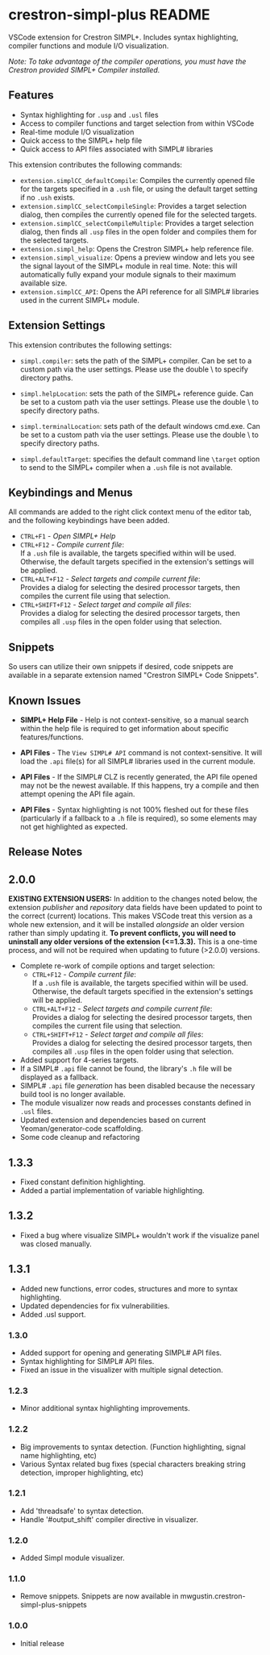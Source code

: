 # crestron-simpl-plus README

VSCode extension for Crestron SIMPL+. Includes syntax highlighting, compiler functions and module I/O visualization.

_Note: To take advantage of the compiler operations, you must have the Crestron provided SIMPL+ Compiler installed._

## Features

* Syntax highlighting for `.usp` and `.usl` files
* Access to compiler functions and target selection from within VSCode
* Real-time module I/O visualization
* Quick access to the SIMPL+ help file
* Quick access to API files associated with SIMPL# libraries

This extension contributes the following commands:

* `extension.simplCC_defaultCompile`: Compiles the currently opened file for the targets specified in a `.ush` file, or using the default target setting if no `.ush` exists.  
* `extension.simplCC_selectCompileSingle`: Provides a target selection dialog, then compiles the currently opened file for the selected targets.
* `extension.simplCC_selectCompileMultiple`: Provides a target selection dialog, then finds all `.usp` files in the open folder and compiles them for the selected targets.
* `extension.simpl_help`: Opens the Crestron SIMPL+ help reference file.
* `extension.simpl_visualize`: Opens a preview window and lets you see the signal layout of the SIMPL+ module in real time. Note: this will automatically fully expand your module signals to their maximum available size.
* `extension.simplCC_API`: Opens the API reference for all SIMPL# libraries used in the current SIMPL+ module.

## Extension Settings

This extension contributes the following settings:

* `simpl.compiler`: sets the path of the SIMPL+ compiler. Can be set to a custom path via the user settings. Please use the double \ to specify directory paths.
* `simpl.helpLocation`: sets the path of the SIMPL+ reference guide. Can be set to a custom path via the user settings. Please use the double \ to specify directory paths.
* `simpl.terminalLocation`: sets path of the default windows cmd.exe. Can be set to a custom path via the user settings. Please use the double \ to specify directory paths. 

* `simpl.defaultTarget`: specifies the default command line `\target` option to send to the SIMPL+ compiler when a `.ush` file is not available.

## Keybindings and Menus

All commands are added to the right click context menu of the editor tab, and the following keybindings have been added.

* `CTRL+F1` - _Open SIMPL+ Help_
* `CTRL+F12` - _Compile current file_:  
    If a `.ush` file is available, the targets specified within will be used.  Otherwise, the default targets specified in the extension's settings will be applied.
* `CTRL+ALT+F12` - _Select targets and compile current file_:  
    Provides a dialog for selecting the desired processor targets, then compiles the current file using that selection.  
* `CTRL+SHIFT+F12` - _Select target and compile all files_:  
    Provides a dialog for selecting the desired processor targets, then compiles all `.usp` files in the open folder using that selection.

## Snippets

So users can utilize their own snippets if desired, code snippets are available in a separate extension named "Crestron SIMPL+ Code Snippets".

## Known Issues

* **SIMPL+ Help File** - Help is not context-sensitive, so a manual search within the help file is required to get information about specific features/functions.

* **API Files** - The `View SIMPL# API` command is not context-sensitive.  It will load the `.api` file(s) for all SIMPL# libraries used in the current module.

* **API Files** - If the SIMPL# CLZ is recently generated, the API file opened may not be the newest available. If this happens, try a compile and then attempt opening the API file again.

* **API Files** - Syntax highlighting is not 100% fleshed out for these files (particularly if a fallback to a `.h` file is required), so some elements may not get highlighted as expected.

## Release Notes

## 2.0.0

**EXISTING EXTENSION USERS:** In addition to the changes noted below, the extension _publisher_ and _repository_ data fields have been updated to point to the correct (current) locations.  This makes VSCode treat this version as a whole new extension, and it will be installed *alongside* an older version rather than simply updating it.  **To prevent conflicts, you will need to uninstall any older versions of the extension (<=1.3.3).**  This is a one-time process, and will not be required when updating to future (>2.0.0) versions.

* Complete re-work of compile options and target selection:
  * `CTRL+F12` - _Compile current file_:  
    If a `.ush` file is available, the targets specified within will be used.  Otherwise, the default targets specified in the extension's settings will be applied.
  * `CTRL+ALT+F12` - _Select targets and compile current file_:  
    Provides a dialog for selecting the desired processor targets, then compiles the current file using that selection.  
  * `CTRL+SHIFT+F12` - _Select target and compile all files_:  
    Provides a dialog for selecting the desired processor targets, then compiles all `.usp` files in the open folder using that selection.  
* Added support for 4-series targets.
* If a SIMPL# `.api` file cannot be found, the library's `.h` file will be displayed as a fallback.
* SIMPL# `.api` file _generation_ has been disabled because the necessary build tool is no longer available.
* The module visualizer now reads and processes constants defined in `.usl` files.
* Updated extension and dependencies based on current Yeoman/generator-code scaffolding.
* Some code cleanup and refactoring

## 1.3.3

* Fixed constant definition highlighting.
* Added a partial implementation of variable highlighting.

## 1.3.2

* Fixed a bug where visualize SIMPL+ wouldn't work if the visualize panel was closed manually.

## 1.3.1

* Added new functions, error codes, structures and more to syntax highlighting.
* Updated dependencies for fix vulnerabilities.
* Added .usl support.

### 1.3.0

* Added support for opening and generating SIMPL# API files.
* Syntax highlighting for SIMPL# API files.
* Fixed an issue in the visualizer with multiple signal detection.

### 1.2.3

* Minor additional syntax highlighting improvements.


### 1.2.2

* Big improvements to syntax detection. (Function highlighting, signal name highlighting, etc)
* Various Syntax related bug fixes (special characters breaking string detection, improper highlighting, etc)


### 1.2.1

* Add 'threadsafe' to syntax detection.
* Handle '#output_shift' compiler directive in visualizer.

### 1.2.0

* Added Simpl module visualizer.

### 1.1.0

* Remove snippets. Snippets are now available in mwgustin.crestron-simpl-plus-snippets

### 1.0.0

* Initial release